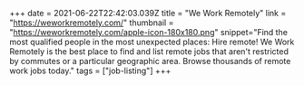 +++
date = 2021-06-22T22:42:03.039Z
title = "We Work Remotely"
link = "https://weworkremotely.com/"
thumbnail = "https://weworkremotely.com/apple-icon-180x180.png"
snippet="Find the most qualified people in the most unexpected places: Hire remote! We Work Remotely is the best place to find and list remote jobs that aren't restricted by commutes or a particular geographic area. Browse thousands of remote work jobs today."
tags = ["job-listing"]
+++
